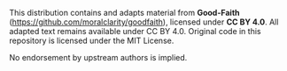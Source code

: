 This distribution contains and adapts material from **Good-Faith** (https://github.com/moralclarity/goodfaith),
licensed under **CC BY 4.0**. All adapted text remains available under CC BY 4.0.
Original code in this repository is licensed under the MIT License.

No endorsement by upstream authors is implied.